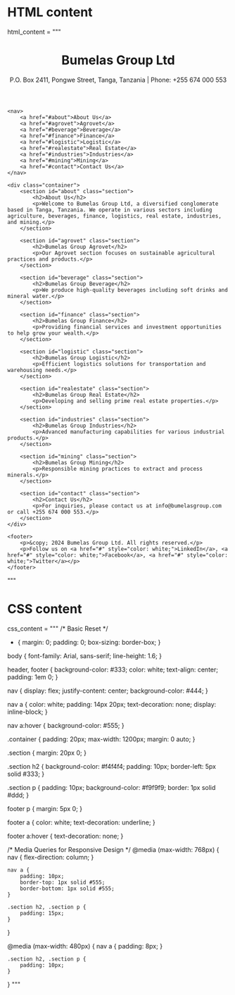 # HTML content
html_content = """
<!DOCTYPE html>
<html lang="en">
<head>
    <meta charset="UTF-8">
    <meta name="viewport" content="width=device-width, initial-scale=1.0">
    <title>Bumelas Group Ltd</title>
    <link rel="stylesheet" href="styles.css">
</head>
<body>
    <header>
        <h1>Bumelas Group Ltd</h1>
        <p>P.O. Box 2411, Pongwe Street, Tanga, Tanzania | Phone: +255 674 000 553</p>
    </header>

    <nav>
        <a href="#about">About Us</a>
        <a href="#agrovet">Agrovet</a>
        <a href="#beverage">Beverage</a>
        <a href="#finance">Finance</a>
        <a href="#logistic">Logistic</a>
        <a href="#realestate">Real Estate</a>
        <a href="#industries">Industries</a>
        <a href="#mining">Mining</a>
        <a href="#contact">Contact Us</a>
    </nav>

    <div class="container">
        <section id="about" class="section">
            <h2>About Us</h2>
            <p>Welcome to Bumelas Group Ltd, a diversified conglomerate based in Tanga, Tanzania. We operate in various sectors including agriculture, beverages, finance, logistics, real estate, industries, and mining.</p>
        </section>

        <section id="agrovet" class="section">
            <h2>Bumelas Group Agrovet</h2>
            <p>Our Agrovet section focuses on sustainable agricultural practices and products.</p>
        </section>

        <section id="beverage" class="section">
            <h2>Bumelas Group Beverage</h2>
            <p>We produce high-quality beverages including soft drinks and mineral water.</p>
        </section>

        <section id="finance" class="section">
            <h2>Bumelas Group Finance</h2>
            <p>Providing financial services and investment opportunities to help grow your wealth.</p>
        </section>

        <section id="logistic" class="section">
            <h2>Bumelas Group Logistic</h2>
            <p>Efficient logistics solutions for transportation and warehousing needs.</p>
        </section>

        <section id="realestate" class="section">
            <h2>Bumelas Group Real Estate</h2>
            <p>Developing and selling prime real estate properties.</p>
        </section>

        <section id="industries" class="section">
            <h2>Bumelas Group Industries</h2>
            <p>Advanced manufacturing capabilities for various industrial products.</p>
        </section>

        <section id="mining" class="section">
            <h2>Bumelas Group Mining</h2>
            <p>Responsible mining practices to extract and process minerals.</p>
        </section>

        <section id="contact" class="section">
            <h2>Contact Us</h2>
            <p>For inquiries, please contact us at info@bumelasgroup.com or call +255 674 000 553.</p>
        </section>
    </div>

    <footer>
        <p>&copy; 2024 Bumelas Group Ltd. All rights reserved.</p>
        <p>Follow us on <a href="#" style="color: white;">LinkedIn</a>, <a href="#" style="color: white;">Facebook</a>, <a href="#" style="color: white;">Twitter</a></p>
    </footer>
</body>
</html>
"""

# CSS content
css_content = """
/* Basic Reset */
* {
    margin: 0;
    padding: 0;
    box-sizing: border-box;
}

body {
    font-family: Arial, sans-serif;
    line-height: 1.6;
}

header, footer {
    background-color: #333;
    color: white;
    text-align: center;
    padding: 1em 0;
}

nav {
    display: flex;
    justify-content: center;
    background-color: #444;
}

nav a {
    color: white;
    padding: 14px 20px;
    text-decoration: none;
    display: inline-block;
}

nav a:hover {
    background-color: #555;
}

.container {
    padding: 20px;
    max-width: 1200px;
    margin: 0 auto;
}

.section {
    margin: 20px 0;
}

.section h2 {
    background-color: #f4f4f4;
    padding: 10px;
    border-left: 5px solid #333;
}

.section p {
    padding: 10px;
    background-color: #f9f9f9;
    border: 1px solid #ddd;
}

footer p {
    margin: 5px 0;
}

footer a {
    color: white;
    text-decoration: underline;
}

footer a:hover {
    text-decoration: none;
}

/* Media Queries for Responsive Design */
@media (max-width: 768px) {
    nav {
        flex-direction: column;
    }

    nav a {
        padding: 10px;
        border-top: 1px solid #555;
        border-bottom: 1px solid #555;
    }

    .section h2, .section p {
        padding: 15px;
    }
}

@media (max-width: 480px) {
    nav a {
        padding: 8px;
    }

    .section h2, .section p {
        padding: 10px;
    }
}
"""


